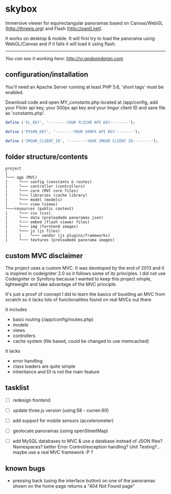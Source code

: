 skybox
======

Immersive viewer for equirectangular panoramas based on Canvas/WebGL (http://threejs.org) and Flash (http://pan0.net).

It works on desktop & mobile. It will first try to load the panorama using WebGL/Canvas and if it fails it will load it using flash. 

*********************************************************
*You can see it working here: http://vr.andeandaran.com*

configuration/installation
--------------------------

You'll need an Apache Server running at least PHP 5.6, 'short tags' must be enabled.

Download code and open MY_constants.php located at /app/config, add your Flickr api key, your 500px api key and your Imgur client ID and save file as 'constants.php'.

```php
define ('FL_KEY', '--------YOUR FLICKR API KEY--------');

define ('PX500_KEY', '--------YOUR 500PX API KEY--------');

define ('IMGUR_CLIENT_ID', '--------YOUR IMGUR CLIENT ID--------');

```

folder structure/contents
---------------

```
project   
│
└─── app (MVC)
|     └─── config (constants & routes)  
|     └─── controller (controllers)  
|     └─── core (MVC core files)  
|     └─── libraries (cache library)  
|     └─── model (models)  
|     └─── view (views)    
└───resources (public content)
|     └─── css (css)  
|     └─── data (preloadade panoramas json)  
|     └─── embed (flash viewer files)  
|     └─── img (forntend images)  
|     └─── js (js files)  
|     |    └─── vendor (js plugins/frameworks)    
|     └─── textures (preloadede panorama images)

```


custom MVC disclaimer
---------------------

The project uses a custom MVC. 
It was developed by the end of 2013 and it is inspired in codeigniter 2.0 so it follows some of its principles. 
I did not use Codeigniter or Symfony because I wanted to keep this project simple, lightweight and take advantage of the MVC principle.

It's just a proof of concept I did to learn the basics of boulding an MVC from scratch so it lacks lots of functionalities found on real MVCs out there

It includes 
- basic routing (/app/config/routes.php)
- models
- views 
- controllers
- cache system (file based, could be changed to use memcached)

It lacks
- error handling
- class loaders are quite simple
- inheritance and DI is not the main feature 


tasklist
--------

* [ ] redesign frontend
* [ ] update three.js version (using:58 - curren:90)
* [ ] add support for mobile sensors (accelerometer)
* [ ] geolocate panoramas (using openStreetMap)
* [ ] add MySQL databases to MVC & use a database instead of JSON files? Namespaces? better Error Control/exception handling? Unit Testing?... maybe use a real MVC framework :P ?


known bugs
--------

* pressing back (using the interface button) on one of the panoramas shown on the home page returns a "404 Not Found page"
